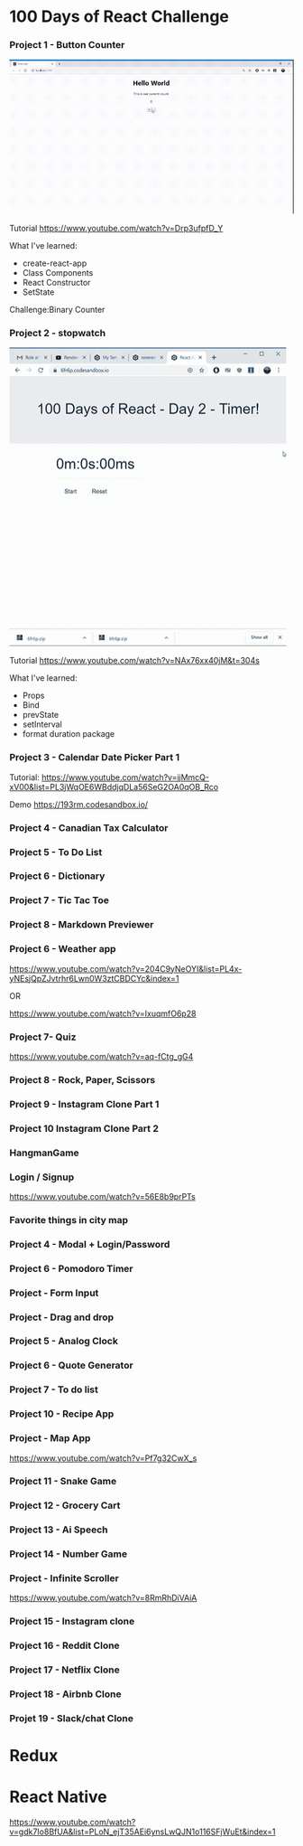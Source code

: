 100 Days of React Challenge
===========================

### Project 1 - Button Counter

![Project Counter](./assets/projectcounter.gif)

Tutorial
https://www.youtube.com/watch?v=Drp3ufpfD_Y

What I've learned:
- create-react-app
- Class Components
- React Constructor
- SetState

Challenge:Binary Counter

### Project 2 - stopwatch

![Project Stopwatch](./assets/day2.gif)

Tutorial
https://www.youtube.com/watch?v=NAx76xx40jM&t=304s

What I've learned:
- Props
- Bind
- prevState
- setInterval
- format duration package


### Project 3 - Calendar Date Picker Part 1

Tutorial: 
https://www.youtube.com/watch?v=jjMmcQ-xV00&list=PL3jWqOE6WBddjqDLa56SeG2OA0qOB_Rco

Demo
https://193rm.codesandbox.io/




### Project 4 - Canadian Tax Calculator



### Project 5 - To Do List


### Project 6 - Dictionary


### Project 7 - Tic Tac Toe


### Project 8 - Markdown Previewer


### Project 6 - Weather app

https://www.youtube.com/watch?v=204C9yNeOYI&list=PL4x-yNEsjQpZJvtrhr6Lwn0W3ztCBDCYc&index=1

OR

https://www.youtube.com/watch?v=IxuqmfO6p28


### Project 7- Quiz

https://www.youtube.com/watch?v=aq-fCtg_gG4



### Project 8 - Rock, Paper, Scissors



### Project 9 - Instagram Clone Part 1


### Project 10 Instagram Clone Part 2


### HangmanGame


### Login / Signup

https://www.youtube.com/watch?v=56E8b9prPTs

### Favorite things in city map


### Project 4 - Modal + Login/Password




### Project 6 - Pomodoro Timer

### Project - Form Input



### Project - Drag and drop

### Project 5 - Analog Clock

### Project 6 - Quote Generator

### Project 7 - To do list


### Project 10 - Recipe App


### Project - Map App

https://www.youtube.com/watch?v=Pf7g32CwX_s

### Project 11 - Snake Game

### Project 12 - Grocery Cart

### Project 13 - Ai Speech

### Project 14 - Number Game

### Project - Infinite Scroller

https://www.youtube.com/watch?v=8RmRhDiVAiA

### Project 15 - Instagram clone

### Project 16 - Reddit Clone

### Project 17 - Netflix Clone

### Project 18 - Airbnb Clone

### Projet 19 - Slack/chat Clone

Redux
======



React Native
============


https://www.youtube.com/watch?v=gdk7Io8BfUA&list=PLoN_ejT35AEi6ynsLwQJN1o116SFjWuEt&index=1